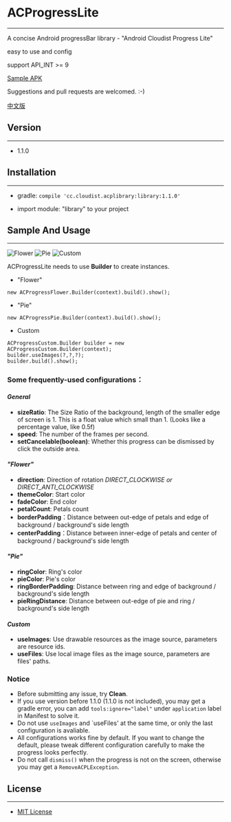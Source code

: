 # ACProgressLite
---
A concise Android progressBar library - "Android Cloudist Progress Lite"

easy to use and config

support API_INT >= 9

[Sample APK](https://github.com/Cloudist/ACProgressLite/raw/master/sample.apk)

Suggestions and pull requests are welcomed. :-)

[中文版](https://github.com/Cloudist/ACProgressLite/blob/master/README-CHN.md)

## Version
---
* 1.1.0

## Installation
---
* gradle: `compile 'cc.cloudist.acplibrary:library:1.1.0'`

* import module: "library" to your project

## Sample And Usage
---

![Flower](https://raw.githubusercontent.com/Cloudist/ACProgressLite/master/acpl1.gif)
![Pie](https://raw.githubusercontent.com/Cloudist/ACProgressLite/master/acpl2.gif)
![Custom](https://raw.githubusercontent.com/Cloudist/ACProgressLite/master/acpl3.gif)

ACProgressLite needs to use **Builder** to create instances.

* "Flower"

`new ACProgressFlower.Builder(context).build().show();`

* "Pie"

`new ACProgressPie.Builder(context).build().show();`
* Custom

```
ACProgressCustom.Builder builder = new ACProgressCustom.Builder(context);
builder.useImages(?,?,?);
builder.build().show();
```

### **Some frequently-used configurations：**
#### *General*
* **sizeRatio**: The Size Ratio of the background, length of the smaller edge of screen is 1. This is a float value which small than 1. (Looks like a percentage value, like 0.5f)
* **speed**: The number of the frames per second.
* **setCancelable(boolean)**: Whether this progress can be dismissed by click the outside area.

#### *"Flower"*
* **direction**: Direction of rotation *DIRECT_CLOCKWISE or DIRECT_ANTI_CLOCKWISE*
* **themeColor**: Start color
* **fadeColor**: End color
* **petalCount**: Petals count
* **borderPadding**：Distance between out-edge of petals and edge of background / background's side length
* **centerPadding**：Distance between inner-edge of petals and center of background / background's side length

#### *"Pie"*
* **ringColor**: Ring's color
* **pieColor**: Pie's color
* **ringBorderPadding**: Distance between ring and edge of background / background's side length
* **pieRingDistance**: Distance between out-edge of pie and ring / background's side length

#### *Custom*
* **useImages**: Use drawable resources as the image source, parameters are resource ids.
* **useFiles**: Use local image files as the image source, parameters are files' paths.

### **Notice**
* Before submitting any issue, try **Clean**.
* If you use version before 1.1.0 (1.1.0 is not included), you may get a gradle error, you can add `tools:ignore="label"` under `application` label in Manifest to solve it.
* Do not use `useImages` and `useFiles' at the same time, or only the last configuration is avaliable.
* All configurations works fine by default. If you want to change the default, please tweak different configuration carefully to make the progress looks perfectly.
* Do not call `dismiss()` when the progress is not on the screen, otherwise you may get a `RemoveACPLException`.


## License
---
* [MIT License](http://mit-license.org/)